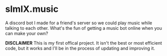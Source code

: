 # slmIX.music
A discord bot I made for a friend's server so we could play music while talking to each other. What's the fun of getting a music bot online when you can make your own?

**DISCLAIMER** This is my first offical project. It isn't the best or most efficient code, but it works and I'll be in the process of updating and improving it. 
